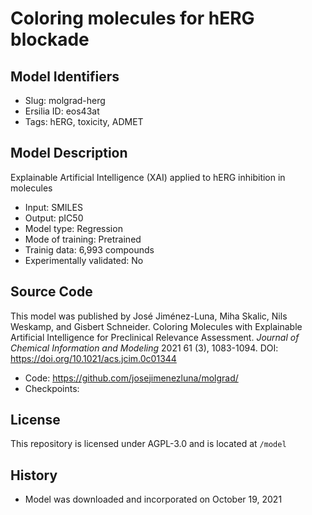 # Coloring molecules for hERG blockade

## Model Identifiers
- Slug: molgrad-herg
- Ersilia ID: eos43at
- Tags: hERG,	toxicity,	ADMET

## Model Description
Explainable Artificial Intelligence (XAI) applied to hERG inhibition in molecules 
- Input: SMILES 
- Output: pIC50 
- Model type: Regression
- Mode of training: Pretrained
- Trainig data: 6,993 compounds 
- Experimentally validated: No 

## Source Code
This model was published by José Jiménez-Luna, Miha Skalic, Nils Weskamp, and Gisbert Schneider. Coloring Molecules with Explainable Artificial Intelligence for Preclinical Relevance Assessment. *Journal of Chemical Information and Modeling* 2021 61 (3), 1083-1094. DOI: https://doi.org/10.1021/acs.jcim.0c01344
- Code: https://github.com/josejimenezluna/molgrad/
- Checkpoints: 

## License
This repository is licensed under AGPL-3.0 and is located at `/model`

## History
- Model was downloaded and incorporated on October 19, 2021
